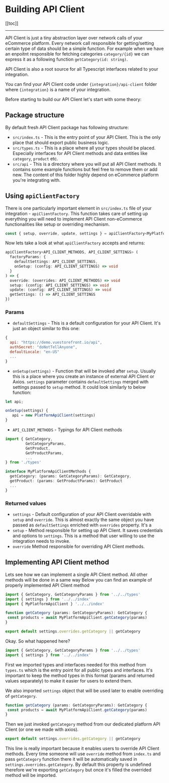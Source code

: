 # Building API Client

[[toc]]

___

API Client is just a tiny abstraction layer over network calls of your eCommerce platform. Every network call responsible for getting/setting certain type of data should be a simple function. For example when we have an enpoitnt responsible for fetching categories `category/{id}` we can express it as a following function `getCategory(id: string)`.

API Client is also a root source for all Typescript interfaces related to your integration.

You can find your API Client code under `{integration}/api-client` folder where `{integration}` is a name of your integration.

Before starting to build our API Client let's start with some theory:

## Package structure

By default fresh API Client package has following structure:

- `src/index.ts` - This is the entry point of your API Client. This is the only place that should export public business logic.
- `src/types.ts` - This is a place where all your types should be placed. Especially interfaces for API Client methods and data entities like `category`, `product` etc.
- `src/api` - This is a directory where you will put all API Client methods. It contains some example functions but feel free to remove them or add new. The content of this folder highly depend on eCommerce platform you're integrating with.

## Using `apiClientFactory`

There is one particularly important element in `src/index.ts` file of your integration - `apiClientFactory`. This function takes care of setting up everything you will need to implement API Client non-eCommerce functionalities like setup or overriding mechanism.

```js
const { setup, override, update, settings } = apiClientFactory<MyPlatformApiClientMethods, MyPlatformApiClientSettings>({ defaultSettings, onSetup })
```

Now lets take a look at what `apiClientFactory` accepts and returns:

```ts
apiClientFactory<API_CLIENT_METHODS, API_CLIENT_SETTINGS> (
  factoryParams: { 
    defaultSettings: API_CLIENT_SETTINGS, 
    onSetup: (config: API_CLIENT_SETTINGS) => void
  }
) => { 
  override: (overrides: API_CLIENT_METHODS) => void
  setup: (config: API_CLIENT_SETTINGS) => void
  update: (config: API_CLIENT_SETTINGS) => void
  getSettings: () => API_CLIENT_SETTINGS
})
```


### Params

- `defaultSettings` - This is a default configuration for your API Client. It's just an object similar to this one:
```js
{
  api: "https://demo.vuestorefront.io/api",
  authSecret: "doNotTellAnyone",
  defaultLocale: "en-US"
  ...
}
```
- `onSetup(settings)` - Function that will be invoked after `setup`. Usually this is a place where you create an instance of external API Client or Axios. `settings` parameter contains `defaultSettings` merged with settings passed to `setup` method. It could look similarly to below function:
```js
let api;

onSetup(settings) {
   api = new PlatformApiClient(settings)
}
```
- `API_CLIENT_METHODS` - Typings for API Client methods
```ts
import { GetCategory, 
         GetCategoryParams,
         GetProduct,
         GetProductParams,
         ...
} from './types'

interface MyPlatformApiClientMethods {
  getCategory: (params: GetCategoryParams): GetCategory,
  getProduct: (params: GetProductParams): GetProduct
  ...
}
```
### Returned values

- `settings` - Default configuration of your API Client overridable with `setup` and `override`. This is almost exactly the same object you have passed as `defaultSettings` enriched with `overrides` property. It's a 
- `setup` - Method responsible for setting up API Client. It saves credentials and options to `settings`. This is a method that user willing to use the integration needs to invoke.
- `override` Method responsible for overriding API Client methods. 


## Implementing API Client method

Lets see how we can implement a single API Client method. All other methods will be done in a same way
Below you can find an example of properly implemented API Client method

```js
import { GetCategory, GetCategoryParams } from '../../types'
import { settings } from '../../index'
import { MyPlatformApiClient } '../../index'

function getCategory (params: GetCategoryParams): GetCategory {
 const products = await MyPlatformApiClient.getCategory(params)
}

export default settings.overrides.getCategory || getCategory
```
Okay. So what happened here?
```js
import { GetCategory, GetCategoryParams } from '../../types'
import { settings } from '../../index'
```
First we imported types and interfaces needed for this method from `types.ts` which is the entry point for all public types and interfaces. It's important to keep the method types in this format (params and returned values separately) to make it easier for users to extend them.

We also imported `settings` object that will be used later to enable overriding of `getCategory`.

```js
function getCategory (params: GetCategoryParams): GetCategory {
 const products = await MyPlatformApiClient.getCategory(params)
}
```
Then we just invoked `getCategory` method from our dedicated platform API Client (or one we made with axios).

```js
export default settings.overrides.getCategory || getCategory
```
This line is really important because it enables users to override API Client methods. Every time someone will use `override` method from `index.ts` and pass `getCategory` function there it will be automatically saved in `settings.overrides.getCategory`. By default this property is undefined therefore we're exporting `getCategory` but once it's filled the overrided method will be imported.